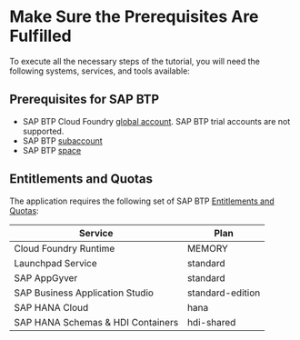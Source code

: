 # Make Sure the Prerequisites Are Fulfilled

To execute all the necessary steps of the tutorial, you will need the following systems, services, and tools available:

## Prerequisites for SAP BTP

* SAP BTP Cloud Foundry [global account](https://help.sap.com/products/BTP/65de2977205c403bbc107264b8eccf4b/8ed4a705efa0431b910056c0acdbf377.html?locale=en-US#loioc165d95ee700407eb181770901caec94). SAP BTP trial accounts are not supported.
* SAP BTP [subaccount](https://help.sap.com/products/BTP/65de2977205c403bbc107264b8eccf4b/8ed4a705efa0431b910056c0acdbf377.html?locale=en-US#loio8d6e3a0fa4ab43e4a421d3ed08128afa)
* SAP BTP [space](https://help.sap.com/docs/BTP/65de2977205c403bbc107264b8eccf4b/2f6ed22ccf424dae84345f4500c2d8ea.html)


## Entitlements and Quotas

The application requires the following set of SAP BTP [Entitlements and Quotas](https://help.sap.com/products/BTP/65de2977205c403bbc107264b8eccf4b/00aa2c23479d42568b18882b1ca90d79.html?locale=en-US):

| Service                           | Plan       |
|-----------------------------------|------------|
| Cloud Foundry Runtime             | MEMORY     |
| Launchpad Service                 | standard   |
| SAP AppGyver                      | standard   |
| SAP Business Application Studio   | standard-edition  |
| SAP HANA Cloud                    | hana       |
| SAP HANA Schemas & HDI Containers | hdi-shared |

